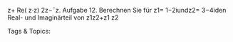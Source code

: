 z+ Re( z·z)
2z−¯z.
Aufgabe 12. Berechnen Sie für z1= 1−2iundz2= 3−4iden Real- und Imaginärteil von
z1z2+z1
z2

   Tags & Topics:
   
